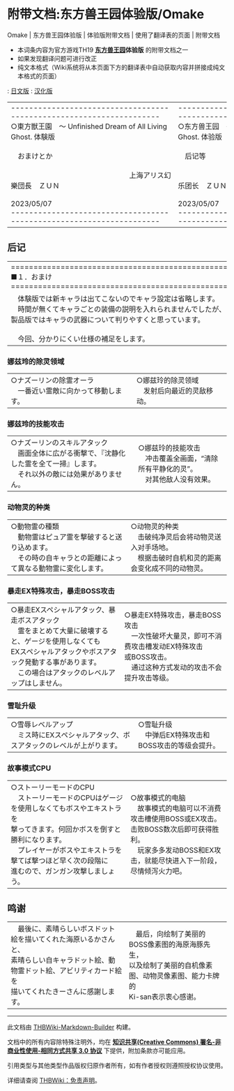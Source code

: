 # 附带文档:东方兽王园体验版/Omake

<!-- source html: G:\repos\THBWiki-Markdown-Builder\THBWikiMarkdown\Temp\main\3\3b\ns506%3A%E4%B8%9C%E6%96%B9%E5%85%BD%E7%8E%8B%E5%9B%AD%E4%BD%93%E9%AA%8C%E7%89%88%2FOmake.html -->

Omake | 东方兽王园体验版 | 体验版附带文档 | 使用了翻译表的页面 | 附带文档

  
  

  

- 本词条内容为官方游戏TH19 **[东方兽王园](./东方兽王园.md)体验版** 的附带文档之一
- 如果发现翻译问题可进行改正
- 纯文本格式（Wiki系统将从本页面下方的翻译表中自动获取内容并拼接成纯文本格式的页面）

: [日文版](http://omake.thwiki.cc/translate.php?u=附带文档:东方兽王园体验版/Omake&amp;t=ja)
: [汉化版](http://omake.thwiki.cc/translate.php?u=附带文档:东方兽王园体验版/Omake&amp;t=zh)

  
  

  


<table><tbody><tr class="tt-content" id="=-1" data-pos="&#91;&quot;=&quot;,1&#93;"><td class="tt-ja" lang="ja"><div class="poem">&#45;-------------------------------------------------------------------<br>○東方獣王園　～ Unfinished Dream of All Living Ghost. 体験版<br><br>　おまけとか<br><br>　　　　　　　　　　　　　　　　　上海アリス幻樂団長　ＺＵＮ<br>　　　　　　　　　　　　　　　　　　　　　　　        2023/05/07<br>&#45;-------------------------------------------------------------------</div></td><td class="tt-zh" lang="zh"><div class="poem">&#45;-------------------------------------------------------------------<br>○东方兽王园　～ Unfinished Dream of All Living Ghost. 体验版<br><br>　后记等<br><br>　　　　　　　　　　　　　　　　　上海爱丽丝幻乐团长　ＺＵＮ<br>　　　　　　　　　　　　　　　　　　　　　　　        2023/05/07<br>&#45;-------------------------------------------------------------------</div></td></tr></tbody></table>


## 后记

<table><tbody><tr class="tt-content" id="后记-1" data-pos="&#91;&quot;\u540e\u8bb0&quot;,1&#93;"><td class="tt-ja" lang="ja"><div class="poem">&#61;===================================================================<br>■１．おまけ<br>&#61;===================================================================</div></td><td class="tt-zh" lang="zh"><div class="poem">&#61;===================================================================<br>■１．后记<br>&#61;===================================================================</div></td></tr><tr class="tt-content" id="后记-2" data-pos="&#91;&quot;\u540e\u8bb0&quot;,2&#93;"><td class="tt-ja" lang="ja"><div class="poem">　体験版では新キャラは出てこないのでキャラ設定は省略します。<br>　時間が無くてキャラごとの装備の説明を入れられませんでしたが、<br>製品版ではキャラの武器について判りやすくと思っています。<br><br>　今回、分かりにくい仕様の補足をします。</div></td><td class="tt-zh" lang="zh"><div class="poem">　体验版中不含新角色，所以请容我省略角色设定部分。<br>　由于时间不足没能详细描述角色装备，在正式版中<br>角色武器说明会更加清晰易懂。<br><br>　在这里，我将解释部分较为复杂的机制。</div></td></tr></tbody></table>


### 娜兹玲的除灵领域

<table><tbody><tr class="tt-content" id="Naz的除灵领域-1" data-pos="&#91;&quot;Naz\u7684\u9664\u7075\u9886\u57df&quot;,1&#93;"><td class="tt-ja" lang="ja"><div class="poem">○ナズーリンの除霊オーラ<br>　一番近い霊敵に向かって移動します。</div></td><td class="tt-zh" lang="zh"><div class="poem">○娜兹玲的除灵领域<br>　发射后向最近的灵敌移动。</div></td></tr></tbody></table>


### 娜兹玲的技能攻击

<table><tbody><tr class="tt-content" id="Naz的技能攻击-1" data-pos="&#91;&quot;Naz\u7684\u6280\u80fd\u653b\u51fb&quot;,1&#93;"><td class="tt-ja" lang="ja"><div class="poem">○ナズーリンのスキルアタック<br>　画面全体に広がる衝撃で、『沈静化した霊を全て一掃』します。<br>　それ以外の敵には効果がありません。</div></td><td class="tt-zh" lang="zh"><div class="poem">○娜兹玲的技能攻击<br>　冲击覆盖全画面，“清除所有平静化的灵”。<br>　对其他敌人没有效果。</div></td></tr></tbody></table>


### 动物灵的种类

<table><tbody><tr class="tt-content" id="动物灵的种类-1" data-pos="&#91;&quot;\u52a8\u7269\u7075\u7684\u79cd\u7c7b&quot;,1&#93;"><td class="tt-ja" lang="ja"><div class="poem">○動物霊の種類<br>　動物霊はピュア霊を撃破すると送り込めます。<br>　その時の自キャラとの距離によって異なる動物霊に変化します。</div></td><td class="tt-zh" lang="zh"><div class="poem">○动物灵的种类<br>　击破纯净灵后会将动物灵送入对手场地。<br>　根据击破时自机和灵的距离会变化成不同的动物灵。</div></td></tr></tbody></table>


### 暴走EX特殊攻击，暴走BOSS攻击

<table><tbody><tr class="tt-content" id="暴走EX特殊攻击，暴走BOSS攻击-1" data-pos="&#91;&quot;\u66b4\u8d70EX\u7279\u6b8a\u653b\u51fb\uff0c\u66b4\u8d70BOSS\u653b\u51fb&quot;,1&#93;"><td class="tt-ja" lang="ja"><div class="poem">○暴走EXスペシャルアタック、暴走ボスアタック<br>　霊をまとめて大量に破壊すると、ゲージを使用しなくても<br>EXスペシャルアタックやボスアタック発動する事があります。<br>　この場合はアタックのレベルアップはしません。</div></td><td class="tt-zh" lang="zh"><div class="poem">○暴走EX特殊攻击，暴走BOSS攻击<br>　一次性破坏大量灵，即可不消费攻击槽发动EX特殊攻击<br>或BOSS攻击。<br>　通过这种方式发动的攻击不会提升攻击等级。</div></td></tr></tbody></table>


### 雪耻升级

<table><tbody><tr class="tt-content" id="雪耻升级-1" data-pos="&#91;&quot;\u96ea\u803b\u5347\u7ea7&quot;,1&#93;"><td class="tt-ja" lang="ja"><div class="poem">○雪辱レベルアップ<br>　ミス時にEXスペシャルアタック、ボスアタックのレベルが上がります。</div></td><td class="tt-zh" lang="zh"><div class="poem">○雪耻升级<br>　中弹后EX特殊攻击和BOSS攻击的等级会提升。</div></td></tr></tbody></table>


### 故事模式CPU

<table><tbody><tr class="tt-content" id="故事模式CPU-1" data-pos="&#91;&quot;\u6545\u4e8b\u6a21\u5f0fCPU&quot;,1&#93;"><td class="tt-ja" lang="ja"><div class="poem">○ストーリーモードのCPU<br>　ストーリーモードのCPUはゲージを使用しなくてもボスやエキストラを<br>撃ってきます。何回かボスを倒すと勝利になります。<br>　プレイヤーがボスやエキストラを撃てば撃つほど早く次の段階に<br>進むので、ガンガン攻撃しましょう。</div></td><td class="tt-zh" lang="zh"><div class="poem">○故事模式的电脑<br>　故事模式的电脑可以不消费攻击槽使用BOSS或EX攻击。<br>击败BOSS数次后即可获得胜利。<br>　玩家多多发动BOSS和EX攻击，就能尽快进入下一阶段，<br>尽情倾泻火力吧。<br></div></td></tr></tbody></table>


## 鸣谢

<table><tbody><tr class="tt-content" id="鸣谢-1" data-pos="&#91;&quot;\u9e23\u8c22&quot;,1&#93;"><td class="tt-ja" lang="ja"><div class="poem">　最後に、素晴らしいボスドット絵を描いてくれた海原いるかさんと、<br>素晴らしい自キャラドット絵、動物霊ドット絵、アビリティカード絵を<br>描いてくれたきーさんに感謝します。</div></td><td class="tt-zh" lang="zh"><div class="poem">　最后，向绘制了美丽的BOSS像素图的海原海豚先生，<br>以及绘制了美丽的自机像素图、动物灵像素图、能力卡牌的<br>Ki-san表示衷心感谢。<br></div></td></tr></tbody></table>



  
  

  





---

此文档由 [THBWiki-Markdown-Builder](https://github.com/Delsin-Yu/THBWiki-Markdown-Builder) 构建。

文档中的所有内容除特殊注明外，均在 [**知识共享(Creative Commons) 署名-非商业性使用-相同方式共享 3.0 协议**](https://creativecommons.org/licenses/by-sa/3.0/deed.zh-hans) 下提供，附加条款亦可能应用。

引用类型与其他类型作品版权归原作者所有，如有作者授权则遵照授权协议使用。

详细请查阅 [THBWiki：免责声明](https://thbwiki.cc/THBWiki:%E5%85%8D%E8%B4%A3%E5%A3%B0%E6%98%8E)。

